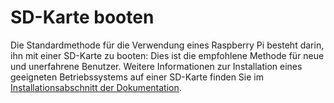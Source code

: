 # SD-Karte booten

Die Standardmethode für die Verwendung eines Raspberry Pi besteht darin, ihn mit einer SD-Karte zu booten: Dies ist die empfohlene Methode für neue und unerfahrene Benutzer. Weitere Informationen zur Installation eines geeigneten Betriebssystems auf einer SD-Karte finden Sie im [Installationsabschnitt der Dokumentation](../../../installation/).
